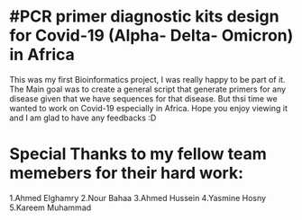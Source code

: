 #PCR primer diagnostic kits design for Covid-19 (Alpha- Delta- Omicron) in Africa
=================================================================================

This was my first Bioinformatics project, I was really happy to be part of it.
The Main goal was to create a general script that generate primers for any disease given that we have sequences for that disease.
But thsi time we wanted to work on Covid-19 especially in Africa.
Hope you enjoy viewing it and I am glad to have any feedbacks :D 

Special Thanks to my fellow team memebers for their hard work:
============================
1.Ahmed Elghamry
2.Nour Bahaa 
3.Ahmed Hussein 
4.Yasmine Hosny 
5.Kareem Muhammad


